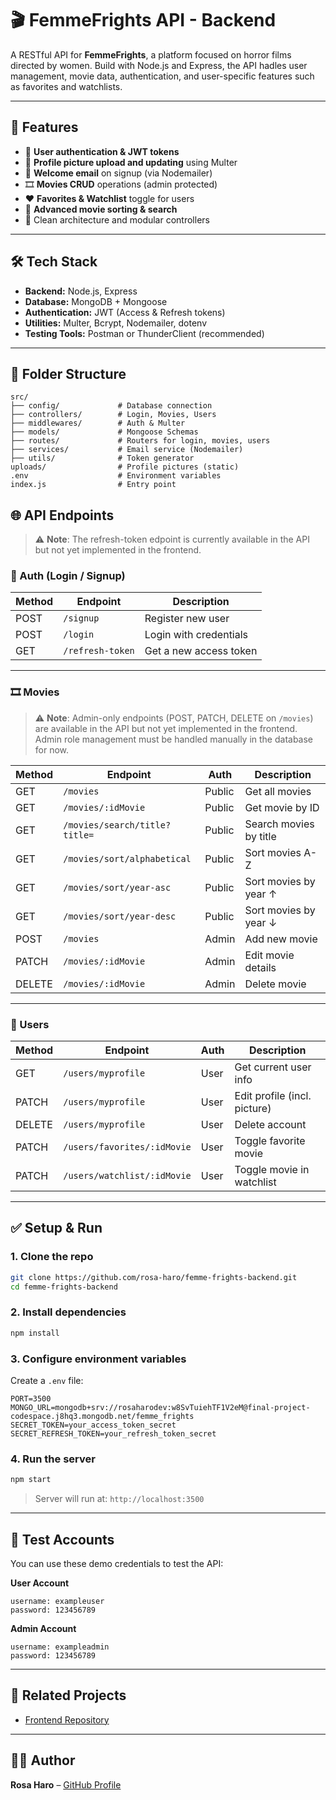 # 🎬 FemmeFrights API - Backend

A RESTful API for **FemmeFrights**, a platform focused on horror films directed by women. Build with Node.js and Express, the API hadles user management, movie data, authentication, and  user-specific features such as favorites and watchlists.

---

## 🚀 Features

- 🔐 **User authentication & JWT tokens**
- 📸 **Profile picture upload and updating** using Multer
- 💌 **Welcome email** on signup (via Nodemailer)
- 🎞️ **Movies CRUD** operations (admin protected)
- ❤️ **Favorites & Watchlist** toggle for users
- 🔎 **Advanced movie sorting & search**
- 🧠 Clean architecture and modular controllers

---

## 🛠️ Tech Stack

- **Backend:** Node.js, Express
- **Database:** MongoDB + Mongoose
- **Authentication:** JWT (Access & Refresh tokens)
- **Utilities:** Multer, Bcrypt, Nodemailer, dotenv
- **Testing Tools:** Postman or ThunderClient (recommended)

---

## 📁 Folder Structure

```
src/
├── config/             # Database connection
├── controllers/        # Login, Movies, Users
├── middlewares/        # Auth & Multer
├── models/             # Mongoose Schemas
├── routes/             # Routers for login, movies, users
├── services/           # Email service (Nodemailer)
├── utils/              # Token generator
uploads/                # Profile pictures (static)
.env                    # Environment variables
index.js                # Entry point
```



## 🌐 API Endpoints

> ⚠️ **Note**: The refresh-token edpoint is currently available in the API but not yet implemented in the frontend.

### 🔐 Auth (Login / Signup)
| Method | Endpoint         | Description                   |
|--------|------------------|-------------------------------|
| POST   | `/signup`        | Register new user             |
| POST   | `/login`         | Login with credentials        |
| GET    | `/refresh-token` | Get a new access token        |

---

### 🎞️ Movies

> ⚠️ **Note**: Admin-only endpoints (POST, PATCH, DELETE on `/movies`) are available in the API but not yet implemented in the frontend. Admin role management must be handled manually in the database for now.

| Method | Endpoint                         | Auth     | Description                    |
|--------|----------------------------------|----------|--------------------------------|
| GET    | `/movies`                        | Public   | Get all movies                 |
| GET    | `/movies/:idMovie`               | Public   | Get movie by ID                |
| GET    | `/movies/search/title?title=`    | Public   | Search movies by title         |
| GET    | `/movies/sort/alphabetical`      | Public   | Sort movies A-Z                |
| GET    | `/movies/sort/year-asc`          | Public   | Sort movies by year ↑          |
| GET    | `/movies/sort/year-desc`         | Public   | Sort movies by year ↓          |
| POST   | `/movies`                        | Admin    | Add new movie                  |
| PATCH  | `/movies/:idMovie`               | Admin    | Edit movie details             |
| DELETE | `/movies/:idMovie`               | Admin    | Delete movie                   |

---

### 👤 Users
| Method | Endpoint                          | Auth   | Description                      |
|--------|-----------------------------------|--------|----------------------------------|
| GET    | `/users/myprofile`                | User   | Get current user info            |
| PATCH  | `/users/myprofile`                | User   | Edit profile (incl. picture)     |
| DELETE | `/users/myprofile`                | User   | Delete account                   |
| PATCH  | `/users/favorites/:idMovie`       | User   | Toggle favorite movie            |
| PATCH  | `/users/watchlist/:idMovie`       | User   | Toggle movie in watchlist        |

---

## ✅ Setup & Run

### 1. Clone the repo
```bash
git clone https://github.com/rosa-haro/femme-frights-backend.git
cd femme-frights-backend
```

### 2. Install dependencies
```bash
npm install
```

### 3. Configure environment variables

Create a `.env` file:

```
PORT=3500
MONGO_URL=mongodb+srv://rosaharodev:w8SvTuiehTF1V2eM@final-project-codespace.j8hq3.mongodb.net/femme_frights
SECRET_TOKEN=your_access_token_secret
SECRET_REFRESH_TOKEN=your_refresh_token_secret
```

### 4. Run the server
```bash
npm start
```
> Server will run at: `http://localhost:3500`

---

## 🧪 Test Accounts

You can use these demo credentials to test the API:

**User Account**
```
username: exampleuser
password: 123456789
```

**Admin Account**
```
username: exampleadmin
password: 123456789
```

---

## 🔗 Related Projects

- [Frontend Repository](https://github.com/rosa-haro/femme-frights-frontend.git)

---

## 👩‍💻 Author

**Rosa Haro** – [GitHub Profile](https://github.com/rosa-haro)
